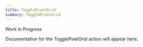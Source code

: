 ```yaml
---
title: TogglePixelGrid
summary: TogglePixelGrid
---
```


Work In Progress

Documentation for the TogglePixelGrid action will appear here.